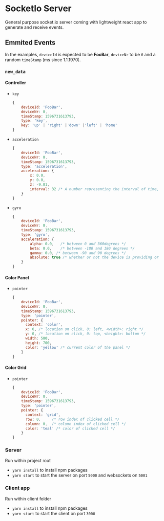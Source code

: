 # SocketIo Server

General purpose socket.io server coming with lightweight react app to generate and receive events.

## Emmited Events
In the examples, `deviceId` is expected to be **FooBar**, `deviceNr` to be `0` and a random `timeStamp` (ms since 1.1.1970).

### `new_data`

#### Controller

- `key`
  ```js
  {
      deviceId: 'FooBar',
      deviceNr: 0,
      timeStamp: 1596731613793,
      type: 'key',
      key: 'up' | 'right' |'down' |'left' | 'home'
  }
  ```
- `acceleration`
  ```js
  {
      deviceId: 'FooBar',
      deviceNr: 0,
      timeStamp: 1596731613793,
      type: 'acceleration',
      acceleration: {
          x: 0.0,
          y: 0.0,
          z: -9.81,
          interval: 32 /* A number representing the interval of time, in milliseconds, at which data is obtained from the device.*/
      }
  }
  ```
- `gyro`
  ```js
  {
      deviceId: 'FooBar',
      deviceNr: 0,
      timeStamp: 1596731613793,
      type: 'gyro',
      acceleration: {
          alpha: 0.0,   /* between 0 and 360degrees */
          beta: 0.0,    /* between -180 and 180 degrees */
          gamma: 0.0, /* between -90 and 90 degrees */
          absolute: true /* whether or not the device is providing orientation data absolutely */
      }
  }
  ```

#### Color Panel

- `pointer`
  ```js
  {
      deviceId: 'FooBar',
      deviceNr: 0,
      timeStamp: 1596731613793,
      type: 'pointer',
      pointer: {
        context: 'color',
        x: 0, /* location on click, 0: left, <width>: right */
        y: 0, /* location on click, 0: top, <height>: bottom */
        width: 500,
        height: 700,
        color: 'yellow' /* current color of the panel */
      }
  }
  ```

#### Color Grid

- `pointer`
  ```js
  {
      deviceId: 'FooBar',
      deviceNr: 0,
      timeStamp: 1596731613793,
      type: 'pointer',
      pointer: {
        context: 'grid',
        row: 0,     /* row index of clicked cell */
        column: 0,  /* column index of clicked cell */
        color: 'teal' /* color of clicked cell */
      }
  }
  ```

### Server

Run within project root

- `yarn install` to install npm packages
- `yarn start` to start the server on port `5000` and websockets on `5001`

### Client app

Run within client folder

- `yarn install` to install npm packages
- `yarn start` to start the client on port `3000`
